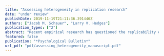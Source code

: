 ```yaml
---
title: "Assessing heterogeneity in replication research"
date: "under review"
publishDate: 2019-11-19T21:11:36.391446Z
authors: ["Jacob M. Schauer", "Larry V. Hedges"]
publication_types: ["2"]
abstract: "Recent empirical research has questioned the replicability of published findings in psychology. However, analyses of these studies have proceeded with conflicting definitions of what it means for a finding to replicate. In this paper, we use a meta-analytic approach to highlight different ways to define “replication failure,” and argue that analyses can focus on exploring variation among replication studies or assess whether their results contradict the findings of the original study. We then apply this framework to experiments that have been subject to systematic replications in psychology. Among these experiments, we find that fewer studies conclusively failed to replicate than previous reporting would suggest. However, this finding must be interpreted with an important caveat: even the most powerful tests for replication failure tend to have low power for these data, which means that for the majority of experiments, these analyses are inconclusive. Further, while common interpretations of the replication crisis in psychology involve underpowered initial studies overestimating an effect, in half of the findings in this data, this is reversed: the original study understates the magnitude of the effect relative to the replications and would have been well powered to detect the effects estimated by the replication studies. We conclude by suggesting that efforts to assess replication would benefit from further methodological work on designing replication studies to ensure analyses are sufficiently sensitive."
featured: false
publication: "*Psychological Bulletin*"
url_pdf: "pdf/assessing_heterogeneity_manuscript.pdf"
---
```


